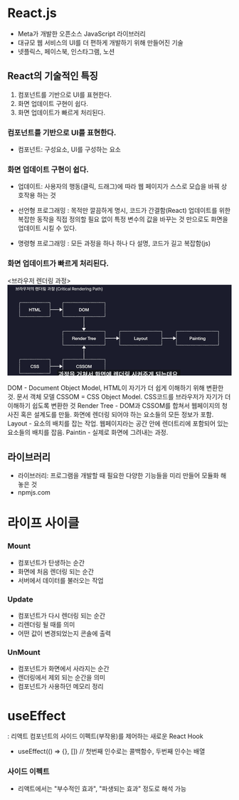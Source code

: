 # React.js

- Meta가 개발한 오픈소스 JavaScript 라이브러리
- 대규모 웹 서비스의 UI를 더 편하게 개발하기 위해 만들어진 기술
- 넷플릭스, 페이스북, 인스타그램, 노션

## React의 기술적인 특징

1. 컴포넌트를 기반으로 UI를 표현한다.
2. 화면 업데이트 구현이 쉽다.
3. 화면 업데이트가 빠르게 처리된다.

### 컴포넌트를 기반으로 UI를 표현한다.

- 컴포넌트: 구성요소, UI를 구성하는 요소

### 화면 업데이트 구현이 쉽다.

- 업데이트: 사용자의 행동(클릭, 드래그)에 따라 웹 페이지가 스스로 모습을 바꿔 상호작용 하는 것

- 선언형 프로그래밍 : 목적만 깔끔하게 명시, 코드가 간결함(React)
  업데이트를 위한 복잡한 동작을 직접 정의할 필요 없이 특정 변수의 값을 바꾸는 것 만으로도 화면을 업데이트 시킬 수 있다.
- 명령형 프로그래밍 : 모든 과정을 하나 하나 다 설명, 코드가 길고 복잡함(js)

### 화면 업데이트가 빠르게 처리된다.

<브라우저 렌더링 과정>
![alt text](image.png)

DOM - Document Object Model, HTML이 자기가 더 쉽게 이해하기 위해 변환한 것. 문서 객체 모델
CSSOM = CSS Object Model. CSS코드를 브라우저가 자기가 더 이해하기 쉽도록 변환한 것
Render Tree - DOM과 CSSOM를 합쳐서 웹페이지의 청사진 혹은 설계도를 만듦. 화면에 렌더링 되어야 하는 요소들의 모든 정보가 포함.
Layout - 요소의 배치를 잡는 작업. 웹페이지라는 공간 안에 렌더트리에 포함되어 있는 요소들의 배치를 잡음.
Paintin - 실제로 화면에 그려내는 과정.

## 라이브러리

- 라이브러리: 프로그램을 개발할 때 필요한 다양한 기능들을 미리 만들어 모듈화 해 놓은 것
- npmjs.com

# 라이프 사이클

### Mount

- 컴포넌트가 탄생하는 순간
- 화면에 처음 렌더링 되는 순간
- 서버에서 데이터를 불러오는 작업

### Update

- 컴포넌트가 다시 렌더링 되는 순간
- 리렌더링 될 때를 의미
- 어떤 값이 변경되었는지 콘솔에 출력

### UnMount

- 컴포넌트가 화면에서 사라지는 순간
- 렌더링에서 제외 되는 순간을 의미
- 컴포넌트가 사용하던 메모리 정리

# useEffect

: 리액트 컴포넌트의 사이드 이펙트(부작용)를 제어하는 새로운 React Hook

- useEffect(() => {}, []) // 첫번째 인수로는 콜백함수, 두번째 인수는 배열

### 사이드 이펙트

- 리액트에서는 "부수적인 효과", "파생되는 효과" 정도로 해석 가능
